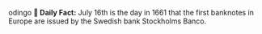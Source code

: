 odingo
**<b>📌 Daily Fact:</b>** July 16th is the day in 1661 that the first banknotes in Europe are issued by the Swedish bank Stockholms Banco.
